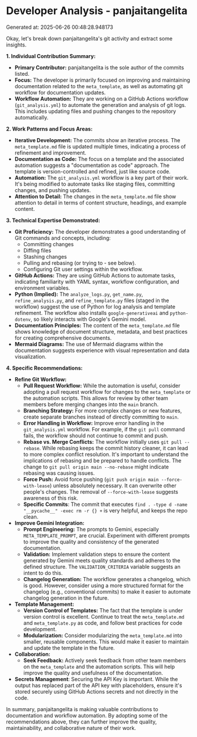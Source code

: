# Developer Analysis - panjaitangelita
Generated at: 2025-06-26 00:48:28.948173

Okay, let's break down panjaitangelita's git activity and extract some insights.

**1. Individual Contribution Summary:**

*   **Primary Contributor:** panjaitangelita is the sole author of the commits listed.
*   **Focus:**  The developer is primarily focused on improving and maintaining documentation related to the `meta_template`, as well as automating git workflow for documentation updates.
*   **Workflow Automation:**  They are working on a GitHub Actions workflow (`git_analysis.yml`) to automate the generation and analysis of git logs.  This includes updating files and pushing changes to the repository automatically.

**2. Work Patterns and Focus Areas:**

*   **Iterative Development:** The commits show an iterative process.  The `meta_template.md` file is updated multiple times, indicating a process of refinement and improvement.
*   **Documentation as Code:** The focus on a template and the associated automation suggests a "documentation as code" approach.  The template is version-controlled and refined, just like source code.
*   **Automation:**  The `git_analysis.yml` workflow is a key part of their work.  It's being modified to automate tasks like staging files, committing changes, and pushing updates.
*   **Attention to Detail:**  The changes in the `meta_template.md` file show attention to detail in terms of content structure, headings, and example content.

**3. Technical Expertise Demonstrated:**

*   **Git Proficiency:**  The developer demonstrates a good understanding of Git commands and concepts, including:
    *   Committing changes
    *   Diffing files
    *   Stashing changes
    *   Pulling and rebasing (or trying to - see below).
    *   Configuring Git user settings within the workflow.
*   **GitHub Actions:**  They are using GitHub Actions to automate tasks, indicating familiarity with YAML syntax, workflow configuration, and environment variables.
*   **Python (Implied):**  The `analyze_logs.py`, `get_name.py`, `refine_analysis.py`, and `refine_template.py` files (staged in the workflow) suggest the use of Python for log analysis and template refinement.  The workflow also installs `google-generativeai` and `python-dotenv`, so likely interacts with Google's Gemini model.
*   **Documentation Principles:**  The content of the `meta_template.md` file shows knowledge of document structure, metadata, and best practices for creating comprehensive documents.
*   **Mermaid Diagrams:**  The use of Mermaid diagrams within the documentation suggests experience with visual representation and data visualization.

**4. Specific Recommendations:**

*   **Refine Git Workflow:**
    *   **Pull Request Workflow:** While the automation is useful, consider adopting a pull request workflow for changes to the `meta_template` or the automation scripts.  This allows for review by other team members before merging changes into the `main` branch.
    *   **Branching Strategy:**  For more complex changes or new features, create separate branches instead of directly committing to `main`.
    *   **Error Handling in Workflow:** Improve error handling in the `git_analysis.yml` workflow. For example, if the `git pull` command fails, the workflow should not continue to commit and push.
    *   **Rebase vs. Merge Conflicts:** The workflow initially uses `git pull --rebase`. While rebasing keeps the commit history cleaner, it can lead to more complex conflict resolution. It's important to understand the implications of rebasing and be prepared to handle conflicts. The change to `git pull origin main --no-rebase` might indicate rebasing was causing issues.
    *   **Force Push:** Avoid force pushing (`git push origin main --force-with-lease`) unless absolutely necessary.  It can overwrite other people's changes. The removal of `--force-with-lease` suggests awareness of this risk.
    *   **Specific Commits**: The commit that executes `find . -type d -name "__pycache__" -exec rm -r {} +` is very helpful, and keeps the repo clean.
*   **Improve Gemini Integration:**
    *   **Prompt Engineering:** The prompts to Gemini, especially `META_TEMPLATE_PROMPT`, are crucial.  Experiment with different prompts to improve the quality and consistency of the generated documentation.
    *   **Validation:** Implement validation steps to ensure the content generated by Gemini meets quality standards and adheres to the defined structure. The `VALIDATION_CRITERIA` variable suggests an intent to do this.
    *   **Changelog Generation:**  The workflow generates a changelog, which is good.  However, consider using a more structured format for the changelog (e.g., conventional commits) to make it easier to automate changelog generation in the future.
*   **Template Management:**
    *   **Version Control of Templates:**  The fact that the template is under version control is excellent. Continue to treat the `meta_template.md` and `meta_template.py` as code, and follow best practices for code development.
    *   **Modularization:** Consider modularizing the `meta_template.md` into smaller, reusable components.  This would make it easier to maintain and update the template in the future.
*   **Collaboration:**
    *   **Seek Feedback:** Actively seek feedback from other team members on the `meta_template` and the automation scripts.  This will help improve the quality and usefulness of the documentation.
*    **Secrets Management**: Securing the API Key is important. While the output has replaced part of the API key with placeholders, ensure it's stored securely using GitHub Actions secrets and not directly in the code.

In summary, panjaitangelita is making valuable contributions to documentation and workflow automation.  By adopting some of the recommendations above, they can further improve the quality, maintainability, and collaborative nature of their work.
